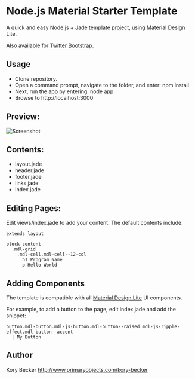 Node.js Material Starter Template
===

A quick and easy Node.js + Jade template project, using Material Design Lite.

Also available for [Twitter Bootstrap](https://github.com/primaryobjects/Node.js-Bootstrap-Starter-Template).

## Usage
- Clone repository.
- Open a command prompt, navigate to the folder, and enter: npm install
- Next, run the app by entering: node app
- Browse to http://localhost:3000

## Preview:
![Screenshot](https://raw.githubusercontent.com/primaryobjects/Node.js-Material-Starter-Template/master/public/images/screenshot.png)

## Contents:

- layout.jade
- header.jade
- footer.jade
- links.jade
- index.jade

## Editing Pages:

Edit views/index.jade to add your content. The default contents include:

```
extends layout

block content
  .mdl-grid
    .mdl-cell.mdl-cell--12-col
      h1 Program Name
      p Hello World
```

## Adding Components

The template is compatible with all [Material Design Lite](https://getmdl.io/components/index.html) UI components.

For example, to add a button to the page, edit index.jade and add the snippet:

```
button.mdl-button.mdl-js-button.mdl-button--raised.mdl-js-ripple-effect.mdl-button--accent
  | My Button
```

## Author
Kory Becker http://www.primaryobjects.com/kory-becker
